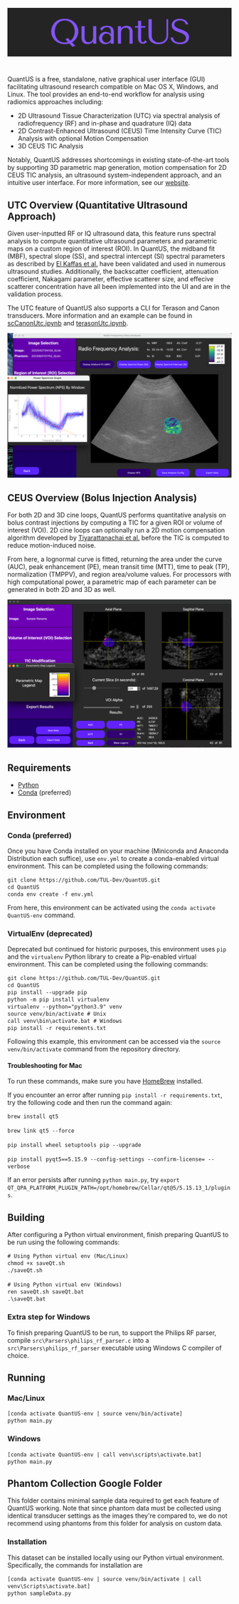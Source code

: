 <p align="center">
  <img src="Images/logo.png" alt="drawing" width="700"/>
</p>

#

QuantUS is a free, standalone, native graphical user interface (GUI) facilitating ultrasound research compatible on Mac OS X, Windows, and Linux. The tool provides an end-to-end workflow for analysis using radiomics approaches including:

* 2D Ultrasound Tissue Characterization (UTC) via spectral analysis of radiofrequency (RF) and in-phase and quadrature (IQ) data
* 2D Contrast-Enhanced Ultrasound (CEUS) Time Intensity Curve (TIC) Analysis with optional Motion Compensation
* 3D CEUS TIC Analysis

Notably, QuantUS addresses shortcomings in existing state-of-the-art tools by supporting 3D parametric map generation, motion compensation for 2D CEUS TIC analysis, an ultrasound system-independent approach, and an intuitive user interface. For more information, see our [website](https://quantus.webflow.io).

## UTC Overview (Quantitative Ultrasound Approach)

Given user-inputted RF or IQ ultrasound data, this feature runs spectral analysis to compute quantitative ultrasound parameters and parametric maps on a custom region of interest (ROI). In QuantUS, the midband fit (MBF), spectral slope (SS), and spectral intercept (SI) spectral parameters as described by [El Kaffas et al.](https://pubmed.ncbi.nlm.nih.gov/26233222/) have been validated and used in numerous ultrasound studies. Additionally, the backscatter coefficient, attenuation coefficient, Nakagami parameter, effective scatterer size, and effecive scatterer concentration have all been implemented into the UI and are in the validation process.

The UTC feature of QuantUS also supports a CLI for Terason and Canon transducers. More information and an example can be found in [scCanonUtc.ipynb](CLI-Demos/scCanonUtc.ipynb) and [terasonUtc.ipynb](CLI-Demos/terasonUtc.ipynb).

![MBF Parametric Map Example](Images/mbfSc.png)

## CEUS Overview (Bolus Injection Analysis)

For both 2D and 3D cine loops, QuantUS performs quantitative analysis on bolus contrast injections by computing a TIC for a given ROI or volume of interest (VOI). 2D cine loops can optionally run a 2D motion compensation algorithm developed by [Tiyarattanachai et al.](https://pubmed.ncbi.nlm.nih.gov/35970658/) before the TIC is computed to reduce motion-induced noise.

From here, a lognormal curve is fitted, returning the area under the curve (AUC), peak enhancement (PE), mean transit time (MTT), time to peak (TP), normalization (TMPPV), and region area/volume values. For processors with high computational power, a parametric map of each parameter can be generated in both 2D and 3D as well.

![3D CEUS Parametric Map Example](Images/3dCeusParamap.png)

## Requirements

* [Python](https://www.python.org/downloads/)
* [Conda](https://conda.io/projects/conda/en/latest/user-guide/install/index.html) (preferred)

## Environment

### Conda (preferred)

Once you have Conda installed on your machine (Miniconda and Anaconda Distribution each suffice), use `env.yml` to create a conda-enabled virtual environment. This can be completed using the following commands:

```shell
git clone https://github.com/TUL-Dev/QuantUS.git
cd QuantUS
conda env create -f env.yml
```

From here, this environment can be activated using the `conda activate QuantUS-env` command.

### VirtualEnv (deprecated)

Deprecated but continued for historic purposes, this environment uses `pip` and the `virtualenv` Python library to create a Pip-enabled virtual environment. This can be completed using the following commands:

```shell
git clone https://github.com/TUL-Dev/QuantUS.git
cd QuantUS
pip install --upgrade pip
python -m pip install virtualenv
virtualenv --python="python3.9" venv
source venv/bin/activate # Unix
call venv\bin\activate.bat # Windows
pip install -r requirements.txt
```

Following this example, this environment can be accessed via the `source venv/bin/activate` command from the repository directory.

#### Troubleshooting for Mac

To run these commands, make sure you have [HomeBrew](https://brew.sh/) installed.

If you encounter an error after running `pip install -r requirements.txt`, try the following code and then run the command again:

```shell
brew install qt5

brew link qt5 --force

pip install wheel setuptools pip --upgrade

pip install pyqt5==5.15.9 --config-settings --confirm-license= --verbose
```

If an error persists after running `python main.py`, try `export QT_QPA_PLATFORM_PLUGIN_PATH=/opt/homebrew/Cellar/qt@5/5.15.13_1/plugins`.

## Building

After configuring a Python virtual environment, finish preparing QuantUS to be run using the following commands:

```shell
# Using Python virtual env (Mac/Linux)
chmod +x saveQt.sh
./saveQt.sh

# Using Python virtual env (Windows)
ren saveQt.sh saveQt.bat
.\saveQt.bat
```

### Extra step for Windows

To finish preparing QuantUS to be run, to support the Philips RF parser, compile `src\Parsers\philips_rf_parser.c` into a `src\Parsers\philips_rf_parser` executable using Windows C compiler of choice.

## Running

### Mac/Linux

```shell
[conda activate QuantUS-env | source venv/bin/activate]
python main.py
```

### Windows

```shell
[conda activate QuantUS-env | call venv\scripts\activate.bat]
python main.py
```

## Phantom Collection Google Folder

This folder contains minimal sample data required to get each feature of
QuantUS working. Note that since phantom data must be collected using
identical transducer settings as the images they're compared to, we
do not recommend using phantoms from this folder for analysis on custom
data.

### Installation

This dataset can be installed locally using our Python virtual environment. Specifically, the commands for installation are

```shell
[conda activate QuantUS-env | source venv/bin/activate | call venv\Scripts\activate.bat]
python sampleData.py
```
